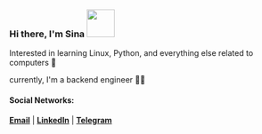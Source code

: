 

### Hi there, I'm Sina <img src="https://slackmojis.com/emojis/3438-python" width=50>
Interested in learning Linux, Python, and everything else related to computers 🍾

currently, I'm a backend engineer 🦕🤝


#### Social Networks:
[__Email__](mailto:sinalotfi531@gmail.com) |  [__LinkedIn__](https://www.linkedin.com/in/sina-lotfi-51b275224/) |  [__Telegram__](https://t.me/Msina_Lotfi)
